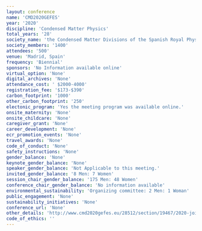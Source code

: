 ```yaml
---
layout: conference 
name: 'CMD2020GEFES'
year: '2020'
discipline: 'Condensed Matter Physics'
total_years: '28'
society_name: 'the Condensed Matter Divisions of the Spanish Royal Physics Society (RSEF-GEFES) and of the European Physical Society (EPS-CMD)'
society_members: '1400'
attendees: '500'
venue: 'Madrid, Spain'
frequency: 'Biennial'
sponsors: 'No Information available online'
virtual_option: 'None'
digital_archives: 'None'
attendance_cost: ' $2000-4000'
registration_fee: '$173-$390'
carbon_footprint: '1000'
other_carbon_footprint: '250'
electonic_program: 'Yes the meeting program was available online.'
onsite_maternity: 'None'
onsite_childcare: 'None'
caregiver_grant: 'None'
career_development: 'None'
ecr_promotion_events: 'None'
travel_awards: 'None'
code_of_conduct: 'None'
safety_instructions: 'None'
gender_balance: 'None'
keynote_gender_balance: 'None'
speaker_gender_balance: 'Not Applicable to this meeting.'
invited_gender_balance: '8 Men: 7 Women'
session_chair_gender_balance: '175 Men: 48 Women'
conference_chair_gender_balance: 'No information available'
environmental_sustainability: 'Organizing committee: 2 Men: 1 Woman'
public_engagement: 'None'
sustainability_initiatives: 'None'
conference_url: 'None'
other_details: 'http://www.cmd2020gefes.eu/28512/section/19467/2020-joint-conference-of-the-condensed-matter-divisions-of-eps-cmd-and-rsef-gefes.html'
code_of_ethics: ''
---
```

